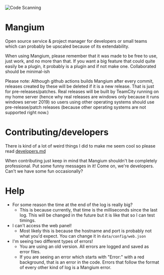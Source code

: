 ![Code Scanning](https://github.com/Floffah/mangium/workflows/Code%20Scanning/badge.svg)

# Mangium
Open source service & project manager for developers or small teams which can probably be upscaled because of its extendability.

When using Mangium, please remember that it was made to be free to use, just work, and no more than that. If you want a big feature that could quite easily be a plugin, it probably is a plugin and if not make one.
Collaborated should be minimal-ish

Please note: Although github actions builds Mangium after every commit, releases created by these will be deleted if it is a new release. That is just for pre-releases/patches. Real releases will be built by TeamCity running on my home server (hence why real releases are windows only because it runs windows server 2019) so users using other operating systems should use pre-release/patch releases (because other operating systems are not supported right now.)

# Contributing/developers
There is kind of a lot of weird things I did to make me seem cool so please read [developers.md](developers.md)

When contributing just keep in mind that Mangium shouldn't be completely professional. Put some funny messages in it! Come on, we're developers. Can't we have some fun occasionally?

# Help
 - For some reason the time at the end of the log is really big?
    - This is because currently, that time is the milliseconds since the last log. This will be changed in the future but it is like that so I can test timings.
 - I can't access the web panel!
    - Most likely this is because the hostname and port is probably not what you'd expect. You can change it in `data/config/web.json`
 - I'm seeing two different types of errors!
    - You are using an old version. All errors are logged and saved as error files.
    - If you are seeing an error which starts with "Error:" with a red background, that is an error in the code. Errors that follow the format of every other kind of log is a Mangium error.
